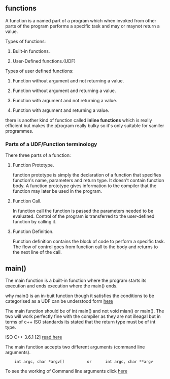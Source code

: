 ## functions

  

A function is a named part of a program which when invoked from other parts of the program performs a specific task and may or maynot return a value.

  

Types of functions:

  

1. Built-in functions.

2. User-Defined functions.(UDF)

  

Types of user defined functions:

  

1. Function without argument and not returning a value.

2. Function without argument and returning a value.

3. Function with argument and not returning a value.

4. Function with argument and returning a value.

  
  

there is another kind of function called **inline functions** which is really efficient but makes the p[rogram really bulky so it's only suitable for samller programmes.

### Parts of a UDF/Function terminology
There three parts of a function:

 1. Function Prototype.
 
	function prototype is simply the declaration of a function that specifies function's name, parameters and return type. It doesn't contain function body. A function prototype gives information to the compiler that the function may later be used in the program.

 2. Function Call.
 
	 In function call the function is passed the parameters needed to be evaluated. Control of the program is transferred to the user-defined function by calling it.
	 
 3. Function Definition.
 
 	Function definition contains the block of code to perform a specific task. The flow of control goes from function call to the body and returns to the next line of the call.

  

## main()

  

The main function is a built-in function where the program starts its execution and ends execution where the main() ends.

  

why main() is an in-buit function though it satisfies the conditions to be categorised as a UDF can be understood form [here](https://www.hackerearth.com/practice/notes/is-main-function-a-built-in-function-or-user-defined-function/)

  

The main function should be of int main() and not void mian() or main(). The two will work perfectly fine with the compiler as they are not illeagal but in terms of c++ ISO standards its stated that the return type must be of int type.

  

ISO C++ 3.6.1 [2]  [read here](http://www.open-std.org/jtc1/sc22/wg21/docs/papers/2014/n4296.pdf)


The main function accepts two different arguments (command line arguments).

		int argc, char *argv[]			or  	int argc, char **argv

To see the working of Command line arguments click [here](../programs/cla.cpp)